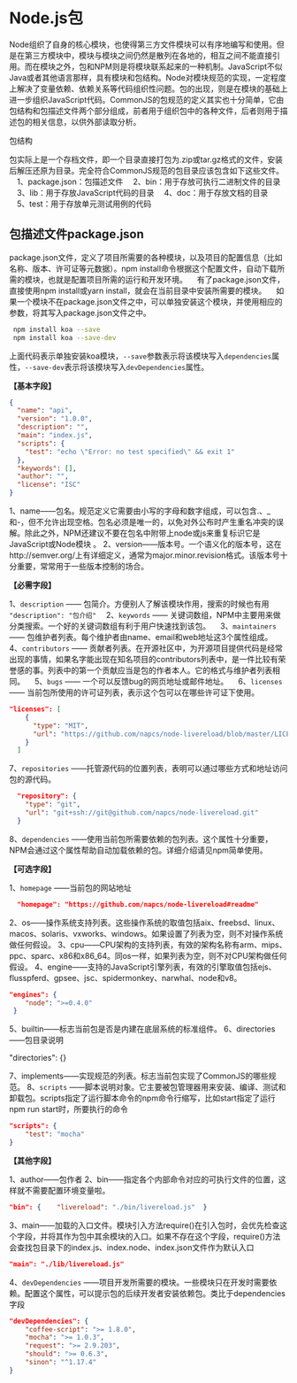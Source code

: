 # Node.js包

Node组织了自身的核心模块，也使得第三方文件模块可以有序地编写和使用。但是在第三方模块中，模块与模块之间仍然是散列在各地的，相互之间不能直接引用。而在模块之外，包和NPM则是将模块联系起来的一种机制。JavaScript不似Java或者其他语言那样，具有模块和包结构。Node对模块规范的实现，一定程度上解决了变量依赖、依赖关系等代码组织性问题。包的出现，则是在模块的基础上进一步组织JavaScript代码。CommonJS的包规范的定义其实也十分简单，它由包结构和包描述文件两个部分组成，前者用于组织包中的各种文件，后者则用于描述包的相关信息，以供外部读取分析。

包结构

包实际上是一个存档文件，即一个目录直接打包为.zip或tar.gz格式的文件，安装后解压还原为目录。完全符合CommonJS规范的包目录应该包含如下这些文件。
　1、package.json：包描述文件
　2、bin：用于存放可执行二进制文件的目录
　3、lib：用于存放JavaScript代码的目录
　4、doc：用于存放文档的目录
　5、test：用于存放单元测试用例的代码

## 包描述文件package.json

package.json文件，定义了项目所需要的各种模块，以及项目的配置信息（比如名称、版本、许可证等元数据）。npm install命令根据这个配置文件，自动下载所需的模块，也就是配置项目所需的运行和开发环境。
　有了package.json文件，直接使用npm install或yarn install，就会在当前目录中安装所需要的模块。
　如果一个模块不在package.json文件之中，可以单独安装这个模块，并使用相应的参数，将其写入package.json文件之中。
```bash
 npm install koa --save
 npm install koa --save-dev
```
上面代码表示单独安装koa模块，`--save`参数表示将该模块写入`dependencies`属性，`--save-dev`表示将该模块写入`devDependencies`属性。


**【基本字段】**
```json
{
  "name": "api",
  "version": "1.0.0",
  "description": "",
  "main": "index.js",
  "scripts": {
    "test": "echo \"Error: no test specified\" && exit 1"
  },
  "keywords": [],
  "author": "",
  "license": "ISC"
}
```
1、name——包名。规范定义它需要由小写的字母和数字组成，可以包含.、_和-，但不允许出现空格。包名必须是唯一的，以免对外公布时产生重名冲突的误解。除此之外，NPM还建议不要在包名中附带上node或js来重复标识它是JavaScript或Node模块 。
2、version——版本号。一个语义化的版本号，这在http://semver.org/上有详细定义，通常为major.minor.revision格式。该版本号十分重要，常常用于一些版本控制的场合。

**【必需字段】**

 1、`description` —— 包简介。方便别人了解该模块作用，搜索的时候也有用 `"description": "包介绍"`
 2、`keywords` —— 关键词数组，NPM中主要用来做分类搜索。一个好的关键词数组有利于用户快速找到该包。
 3、`maintainers` —— 包维护者列表。每个维护者由name、email和web地址这3个属性组成。
 4、`contributors` —— 贡献者列表。在开源社区中，为开源项目提供代码是经常出现的事情，如果名字能出现在知名项目的contributors列表中，是一件比较有荣誉感的事。列表中的第一个贡献应当是包的作者本人。它的格式与维护者列表相同。
 5、`bugs` —— 一个可以反馈bug的网页地址或邮件地址。
 6、`licenses` —— 当前包所使用的许可证列表，表示这个包可以在哪些许可证下使用。
```json
"licenses": [
    {
      "type": "MIT",
      "url": "https://github.com/napcs/node-livereload/blob/master/LICENSE"
    }
  ]
```
7、`repositories` ——托管源代码的位置列表，表明可以通过哪些方式和地址访问包的源代码。
```json
  "repository": {
    "type": "git",
    "url": "git+ssh://git@github.com/napcs/node-livereload.git"
  }
```
8、`dependencies` ——使用当前包所需要依赖的包列表。这个属性十分重要，NPM会通过这个属性帮助自动加载依赖的包。详细介绍请见npm简单使用。

**【可选字段】**

1、`homepage` ——当前包的网站地址
```json
  "homepage": "https://github.com/napcs/node-livereload#readme"
```
2、os——操作系统支持列表。这些操作系统的取值包括aix、freebsd、linux、macos、solaris、vxworks、windows。如果设置了列表为空，则不对操作系统做任何假设。
3、cpu——CPU架构的支持列表，有效的架构名称有arm、mips、ppc、sparc、x86和x86_64。同os一样，如果列表为空，则不对CPU架构做任何假设。
4、engine——支持的JavaScript引擎列表，有效的引擎取值包括ejs、flusspferd、gpsee、jsc、spidermonkey、narwhal、node和v8。
```json
"engines": {
    "node": ">=0.4.0"
 }
```
5、builtin——标志当前包是否是内建在底层系统的标准组件。
6、directories——包目录说明

"directories": {}

7、implements——实现规范的列表。标志当前包实现了CommonJS的哪些规范。
8、`scripts` ——脚本说明对象。它主要被包管理器用来安装、编译、测试和卸载包。scripts指定了运行脚本命令的npm命令行缩写，比如start指定了运行npm run start时，所要执行的命令
```json
"scripts": {    
    "test": "mocha"  
}
```
**【其他字段】**

1、author——包作者
2、bin——指定各个内部命令对应的可执行文件的位置，这样就不需要配置环境变量啦。
```json
"bin": {    "livereload": "./bin/livereload.js"  }
```
3、main——加载的入口文件。模块引入方法require()在引入包时，会优先检查这个字段，并将其作为包中其余模块的入口。如果不存在这个字段，require()方法会查找包目录下的index.js、index.node、index.json文件作为默认入口
```json
"main": "./lib/livereload.js"
```
4、`devDependencies` ——项目开发所需要的模块。一些模块只在开发时需要依赖。配置这个属性，可以提示包的后续开发者安装依赖包。类比于dependencies字段
```json
"devDependencies": {
	"coffee-script": ">= 1.8.0",
	"mocha": ">= 1.0.3",
	"request": ">= 2.9.203",
	"should": ">= 0.6.3",
	"sinon": "^1.17.4"
}
```
